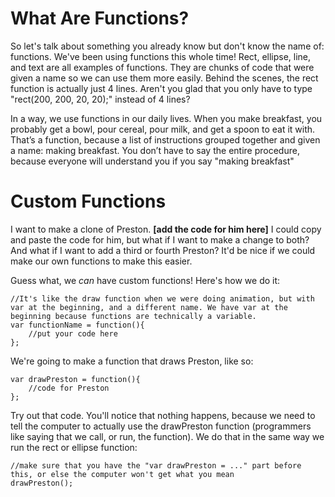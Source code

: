# What Are Functions?
So let's talk about something you already know but don't know the name of: functions.
We've been using functions this whole time! Rect, ellipse, line, and text are all examples of functions.
They are chunks of code that were given a name so we can use them more easily. Behind the scenes, the rect function is actually just 4 lines. Aren't you glad that you only have to type "rect(200, 200, 20, 20);" instead of 4 lines?

In a way, we use functions in our daily lives. When you make breakfast, you probably get a bowl, pour cereal, pour milk, and get a spoon to eat it with. That’s a function, because a list of instructions grouped together and given a name: making breakfast. You don’t have to say the entire procedure, because everyone will understand you if you say "making breakfast"

# Custom Functions
I want to make a clone of Preston. **[add the code for him here]** I could copy and paste the code for him, but what if I want to make a change to both? And what if I want to add a third or fourth Preston? It'd be nice if we could make our own functions to make this easier.

Guess what, we *can* have custom functions! Here's how we do it:
```
//It's like the draw function when we were doing animation, but with var at the beginning, and a different name. We have var at the beginning because functions are technically a variable.
var functionName = function(){
    //put your code here
};
```
We're going to make a function that draws Preston, like so:
```
var drawPreston = function(){
    //code for Preston
};
```
Try out that code. You'll notice that nothing happens, because we need to tell the computer to actually use the drawPreston function (programmers like saying that we call, or run, the function). We do that in the same way we run the rect or ellipse function:
```
//make sure that you have the "var drawPreston = ..." part before this, or else the computer won't get what you mean
drawPreston();
```

